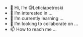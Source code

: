 - 👋 Hi, I’m @Leticiapetroski
- 👀 I’m interested in ...
- 🌱 I’m currently learning ...
- 💞️ I’m looking to collaborate on ...
- 📫 How to reach me ...

<!---
Leticiapetroski/Leticiapetroski is a ✨ special ✨ repository because its `README.md` (this file) appears on your GitHub profile.
You can click the Preview link to take a look at your changes.
--->

